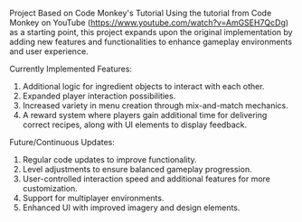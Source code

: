Project Based on Code Monkey's Tutorial
Using the tutorial from Code Monkey on YouTube (https://www.youtube.com/watch?v=AmGSEH7QcDg) as a starting point, this project expands upon the original implementation by adding new features and functionalities to enhance gameplay environments and user experience.

Currently Implemented Features:
1. Additional logic for ingredient objects to interact with each other.
2. Expanded player interaction possibilities.
3. Increased variety in menu creation through mix-and-match mechanics.
4. A reward system where players gain additional time for delivering correct recipes, along with UI elements to display feedback.
   
Future/Continuous Updates:

1. Regular code updates to improve functionality.
2. Level adjustments to ensure balanced gameplay progression.
3. User-controlled interaction speed and additional features for more customization.
4. Support for multiplayer environments.
5. Enhanced UI with improved imagery and design elements.
